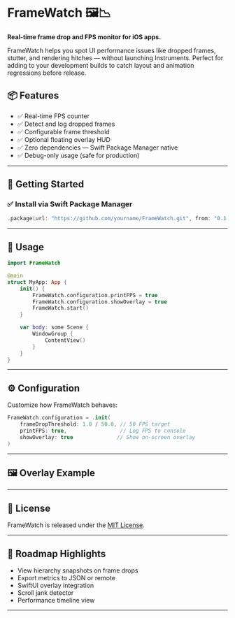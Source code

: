 # FrameWatch 🖼️📉

**Real-time frame drop and FPS monitor for iOS apps.**

FrameWatch helps you spot UI performance issues like dropped frames, stutter, and rendering hitches — without launching Instruments. Perfect for adding to your development builds to catch layout and animation regressions before release.

## 📦 Features

* ✅ Real-time FPS counter
* ✅ Detect and log dropped frames
* ✅ Configurable frame threshold
* ✅ Optional floating overlay HUD
* ✅ Zero dependencies — Swift Package Manager native
* ✅ Debug-only usage (safe for production)

---

## 🚀 Getting Started

### ✅ Install via Swift Package Manager

```swift
.package(url: "https://github.com/yourname/FrameWatch.git", from: "0.1.0")
```

---

## 🧪 Usage

```swift
import FrameWatch

@main
struct MyApp: App {
    init() {
        FrameWatch.configuration.printFPS = true
        FrameWatch.configuration.showOverlay = true
        FrameWatch.start()
    }

    var body: some Scene {
        WindowGroup {
            ContentView()
        }
    }
}
```

---

## ⚙️ Configuration

Customize how FrameWatch behaves:

```swift
FrameWatch.configuration = .init(
    frameDropThreshold: 1.0 / 50.0, // 50 FPS target
    printFPS: true,                 // Log FPS to console
    showOverlay: true              // Show on-screen overlay
)
```

---

## 🖼️ Overlay Example

---

## 📜 License

FrameWatch is released under the [MIT License](LICENSE).

---

## 🧠 Roadmap Highlights

* View hierarchy snapshots on frame drops
* Export metrics to JSON or remote
* SwiftUI overlay integration
* Scroll jank detector
* Performance timeline view

---
